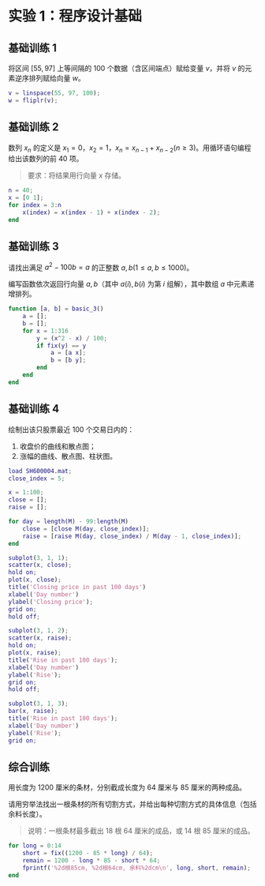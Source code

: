 # 实验 1：程序设计基础

## 基础训练 1

将区间 $[55,97]$ 上等间隔的 100 个数据（含区间端点）赋给变量 $v$，并将 $v$ 的元素逆序排列赋给向量 $w$。

```Matlab
v = linspace(55, 97, 100);
w = fliplr(v);
```

## 基础训练 2

数列 $x_n$ 的定义是 $x_1=0$，$x_2=1$，$x_n=x_{n-1}+x_{n-2}(n\ge 3)$。用循环语句编程给出该数列的前 40 项。

> 要求：将结果用行向量 $x$ 存储。

```Matlab
n = 40;
x = [0 1];
for index = 3:n
    x(index) = x(index - 1) + x(index - 2);
end
```

## 基础训练 3

请找出满足 $a^2-100b=a$ 的正整数 $a,b(1\le a,b\le 1000)$。

编写函数依次返回行向量 $a,b$（其中 $a(i),b(i)$ 为第 $i$ 组解），其中数组 $a$ 中元素递增排列。

```Matlab
function [a, b] = basic_3()
    a = [];
    b = [];
    for x = 1:316
        y = (x^2 - x) / 100;
        if fix(y) == y
            a = [a x];
            b = [b y];
        end
    end
end
```

## 基础训练 4

绘制出该只股票最近 100 个交易日内的：

1. 收盘价的曲线和散点图；
2. 涨幅的曲线、散点图、柱状图。

```Matlab
load SH600004.mat;
close_index = 5;

x = 1:100;
close = [];
raise = [];

for day = length(M) - 99:length(M)
    close = [close M(day, close_index)];
    raise = [raise M(day, close_index) / M(day - 1, close_index)];
end

subplot(3, 1, 1);
scatter(x, close);
hold on;
plot(x, close);
title('Closing price in past 100 days')
xlabel('Day number')
ylabel('Closing price');
grid on;
hold off;

subplot(3, 1, 2);
scatter(x, raise);
hold on;
plot(x, raise);
title('Rise in past 100 days');
xlabel('Day number')
ylabel('Rise');
grid on;
hold off;

subplot(3, 1, 3);
bar(x, raise);
title('Rise in past 100 days');
xlabel('Day number')
ylabel('Rise');
grid on;
```

## 综合训练

用长度为 1200 厘米的条材，分别截成长度为 64 厘米与 85 厘米的两种成品。

请用穷举法找出一根条材的所有切割方式，并给出每种切割方式的具体信息（包括余料长度）。

> 说明：一根条材最多截出 18 根 64 厘米的成品，或 14 根 85 厘米的成品。

```Matlab
for long = 0:14
    short = fix((1200 - 85 * long) / 64);
    remain = 1200 - long * 85 - short * 64;
    fprintf('%2d根85cm, %2d根64cm, 余料%2dcm\n', long, short, remain);
end
```
